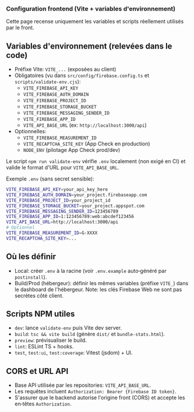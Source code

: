 ### Configuration frontend (Vite + variables d'environnement)

Cette page recense uniquement les variables et scripts réellement utilisés par le front.

## Variables d'environnement (relevées dans le code)

- Préfixe Vite: `VITE_...` (exposées au client) 
- Obligatoires (vu dans `src/config/firebase.config.ts` et `scripts/validate-env.cjs`):
  - `VITE_FIREBASE_API_KEY`
  - `VITE_FIREBASE_AUTH_DOMAIN`
  - `VITE_FIREBASE_PROJECT_ID`
  - `VITE_FIREBASE_STORAGE_BUCKET`
  - `VITE_FIREBASE_MESSAGING_SENDER_ID`
  - `VITE_FIREBASE_APP_ID`
  - `VITE_API_BASE_URL` (ex: `http://localhost:3000/api`)
- Optionnelles:
  - `VITE_FIREBASE_MEASUREMENT_ID`
  - `VITE_RECAPTCHA_SITE_KEY` (App Check en production)
  - `NODE_ENV` (pilotage App Check prod/dev)

Le script `npm run validate-env` vérifie `.env` localement (non exigé en CI) et valide le format d'URL pour `VITE_API_BASE_URL`.

Exemple `.env` (sans secret sensible):

```bash
VITE_FIREBASE_API_KEY=your_api_key_here
VITE_FIREBASE_AUTH_DOMAIN=your_project.firebaseapp.com
VITE_FIREBASE_PROJECT_ID=your_project_id
VITE_FIREBASE_STORAGE_BUCKET=your_project.appspot.com
VITE_FIREBASE_MESSAGING_SENDER_ID=123456789
VITE_FIREBASE_APP_ID=1:123456789:web:abcdef123456
VITE_API_BASE_URL=http://localhost:3000/api
# Optionnel
VITE_FIREBASE_MEASUREMENT_ID=G-XXXX
VITE_RECAPTCHA_SITE_KEY=...
```

## Où les définir

- Local: créer `.env` à la racine (voir `.env.example` auto‑généré par `postinstall`).
- Build/Prod (hébergeur): définir les mêmes variables (préfixe `VITE_`) dans le dashboard de l'hébergeur. Note: les clés Firebase Web ne sont pas secrètes côté client.

## Scripts NPM utiles

- `dev`: lance `validate-env` puis Vite dev server.
- `build`: `tsc && vite build` (génère `dist/` et `bundle-stats.html`).
- `preview`: prévisualiser le build.
- `lint`: ESLint TS + hooks.
- `test`, `test:ui`, `test:coverage`: Vitest (jsdom) + UI.

## CORS et URL API

- Base API utilisée par les repositories: `VITE_API_BASE_URL`.
- Les requêtes incluent `Authorization: Bearer {Firebase ID token}`.
- S'assurer que le backend autorise l'origine front (CORS) et accepte les en‑têtes `Authorization`.

